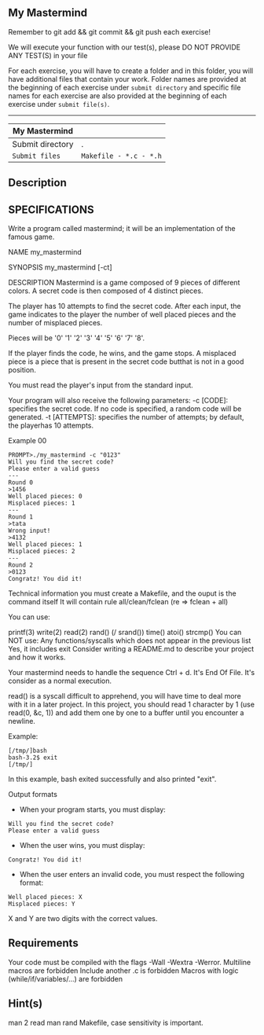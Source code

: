 ## My Mastermind
Remember to git add && git commit && git push each exercise!

We will execute your function with our test(s), please DO NOT PROVIDE ANY TEST(S) in your file

For each exercise, you will have to create a folder and in this folder, you will have additional files that contain your work. Folder names are provided at the beginning of each exercise under `submit directory` and specific file names for each exercise are also provided at the beginning of each exercise under `submit file(s)`.

----------------------------------------------------------------------------------------------------------------------------------------------------------------------

| My Mastermind	|     |
| ------------- | --- |
| Submit directory | .  |
| `Submit files`	| `Makefile - *.c - *.h` |

## Description
## SPECIFICATIONS

Write a program called mastermind; it will be an implementation of the famous game.

NAME
my_mastermind

SYNOPSIS
my_mastermind [-ct]

DESCRIPTION
Mastermind is a game composed of 9 pieces of different colors.
A secret code is then composed of 4 distinct pieces.

The player has 10 attempts to find the secret code.
After each input, the game indicates to the player the number of well placed pieces and the number of misplaced pieces.

Pieces will be '0' '1' '2' '3' '4' '5' '6' '7' '8'.

If the player finds the code, he wins, and the game stops.
A misplaced piece is a piece that is present in the secret code butthat is not in a good position.

You must read the player's input from the standard input.

Your program will also receive the following parameters:
-c [CODE]: specifies the secret code. If no code is specified, a random code will be generated.
-t [ATTEMPTS]: specifies the number of attempts; by default, the playerhas 10 attempts.

Example 00
```
PROMPT>./my_mastermind -c "0123"
Will you find the secret code?
Please enter a valid guess
---
Round 0
>1456
Well placed pieces: 0
Misplaced pieces: 1
---
Round 1
>tata
Wrong input!
>4132
Well placed pieces: 1
Misplaced pieces: 2
---
Round 2
>0123
Congratz! You did it!
```
Technical information
you must create a Makefile, and the ouput is the command itself
It will contain rule all/clean/fclean (re => fclean + all)

You can use:

printf(3)
write(2)
read(2)
rand() (/ srand())
time()
atoi()
strcmp()
You can NOT use:
Any functions/syscalls which does not appear in the previous list
Yes, it includes exit
Consider writing a README.md to describe your project and how it works.

Your mastermind needs to handle the sequence Ctrl + d. It's End Of File.
It's consider as a normal execution.

read() is a syscall difficult to apprehend, you will have time to deal more with it in a later project. In this project, you should read 1 character by 1 (use read(0, &c, 1)) and add them one by one to a buffer until you encounter a newline.

Example:
```
[/tmp/]bash
bash-3.2$ exit
[/tmp/]
```
In this example, bash exited successfully and also printed "exit".

Output formats

+ When your program starts, you must display:
```
Will you find the secret code?
Please enter a valid guess
```
+ When the user wins, you must display:
```
Congratz! You did it!
```
+ When the user enters an invalid code, you must respect the following format:
```
Well placed pieces: X
Misplaced pieces: Y
```
X and Y are two digits with the correct values.

## Requirements
Your code must be compiled with the flags -Wall -Wextra -Werror.
Multiline macros are forbidden
Include another .c is forbidden
Macros with logic (while/if/variables/...) are forbidden

## Hint(s)
man 2 read
man rand
Makefile, case sensitivity is important.

